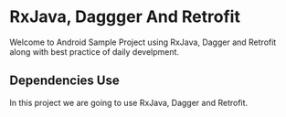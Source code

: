 # RxJava, Daggger And Retrofit

Welcome to Android Sample Project using RxJava, Dagger and Retrofit along with best practice of daily develpment.

## Dependencies Use

In this project we are going to use RxJava, Dagger and Retrofit.
